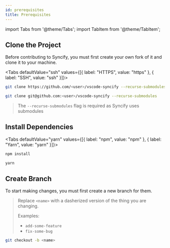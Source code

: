 ```yaml
---
id: prerequisites
title: Prerequisites
---
```


import Tabs from '@theme/Tabs';
import TabItem from '@theme/TabItem';

## Clone the Project

Before contributing to Syncify, you must first create your own fork of it and clone it to your machine.

<Tabs defaultValue="ssh" values={[{ label: "HTTPS", value: "https" }, { label: "SSH", value: "ssh" }]}>

<TabItem value="https">

```sh
git clone https://github.com/<user>/vscode-syncify --recurse-submodules
```

</TabItem>

<TabItem value="ssh">

```sh
git clone git@github.com:<user>/vscode-syncify --recurse-submodules
```

</TabItem>

</Tabs>

> The `--recurse-submodules` flag is required as Syncify uses submodules

## Install Dependencies

<Tabs defaultValue="yarn" values={[{ label: "npm", value: "npm" }, { label: "Yarn", value: "yarn" }]}>

<TabItem value="npm">

```sh
npm install
```

</TabItem>

<TabItem value="yarn">

```sh
yarn
```

</TabItem>

</Tabs>

## Create Branch

To start making changes, you must first create a new branch for them.

> Replace `<name>` with a dasherized version of the thing you are changing.
>
> Examples:
>
> - `add-some-feature`
> - `fix-some-bug`

```sh
git checkout -b <name>
```

[yarn]: https://yarnpkg.com
